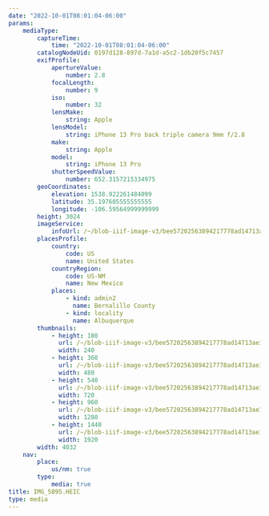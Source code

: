 ```yaml
---
date: "2022-10-01T08:01:04-06:00"
params:
    mediaType:
        captureTime:
            time: "2022-10-01T08:01:04-06:00"
        catalogNodeUid: 0197d128-897d-7a1d-a5c2-1db20f5c7457
        exifProfile:
            apertureValue:
                number: 2.8
            focalLength:
                number: 9
            iso:
                number: 32
            lensMake:
                string: Apple
            lensModel:
                string: iPhone 13 Pro back triple camera 9mm f/2.8
            make:
                string: Apple
            model:
                string: iPhone 13 Pro
            shutterSpeedValue:
                number: 652.3157215334975
        geoCoordinates:
            elevation: 1538.922261484099
            latitude: 35.197605555555555
            longitude: -106.59564999999999
        height: 3024
        imageService:
            infoUrl: /~/blob-iiif-image-v3/bee57202563894217778ad14713ae11b24f872d69df4bef0347a33b33e455bc3/info.json
        placesProfile:
            country:
                code: US
                name: United States
            countryRegion:
                code: US-NM
                name: New Mexico
            places:
                - kind: admin2
                  name: Bernalillo County
                - kind: locality
                  name: Albuquerque
        thumbnails:
            - height: 180
              url: /~/blob-iiif-image-v3/bee57202563894217778ad14713ae11b24f872d69df4bef0347a33b33e455bc3/full/240%2C180/0/default.jpg
              width: 240
            - height: 360
              url: /~/blob-iiif-image-v3/bee57202563894217778ad14713ae11b24f872d69df4bef0347a33b33e455bc3/full/480%2C360/0/default.jpg
              width: 480
            - height: 540
              url: /~/blob-iiif-image-v3/bee57202563894217778ad14713ae11b24f872d69df4bef0347a33b33e455bc3/full/720%2C540/0/default.jpg
              width: 720
            - height: 960
              url: /~/blob-iiif-image-v3/bee57202563894217778ad14713ae11b24f872d69df4bef0347a33b33e455bc3/full/1280%2C960/0/default.jpg
              width: 1280
            - height: 1440
              url: /~/blob-iiif-image-v3/bee57202563894217778ad14713ae11b24f872d69df4bef0347a33b33e455bc3/full/1920%2C1440/0/default.jpg
              width: 1920
        width: 4032
    nav:
        place:
            us/nm: true
        type:
            media: true
title: IMG_5895.HEIC
type: media
---
```

